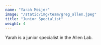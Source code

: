 ```yaml
---
name: "Yarah Meijer"
image: "/static/img/team/greg_allen.jpeg"
title: "Junior Specialist"
weight: 4
---
```

Yarah is a junior specialist in the Allen Lab.